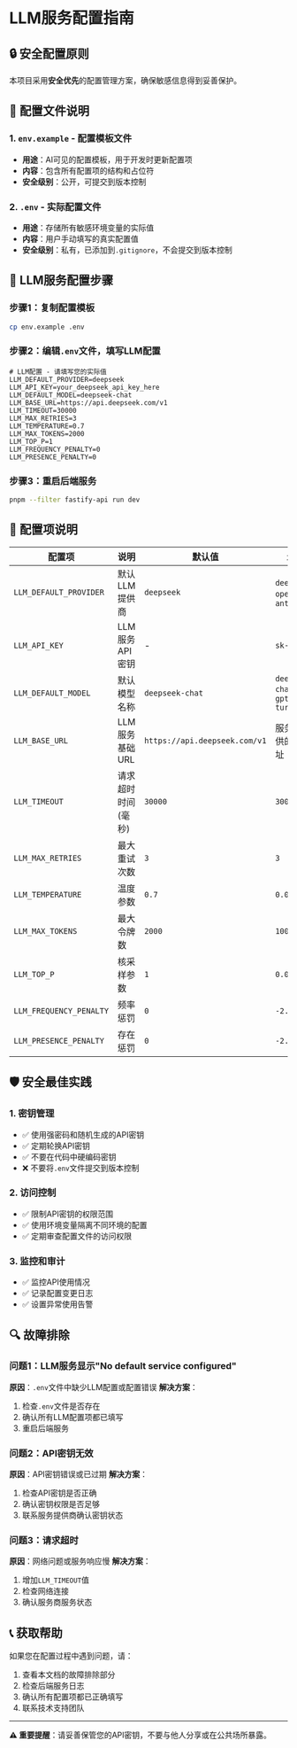 # LLM服务配置指南

## 🔒 安全配置原则

本项目采用**安全优先**的配置管理方案，确保敏感信息得到妥善保护。

## 📁 配置文件说明

### 1. `env.example` - 配置模板文件
- **用途**：AI可见的配置模板，用于开发时更新配置项
- **内容**：包含所有配置项的结构和占位符
- **安全级别**：公开，可提交到版本控制

### 2. `.env` - 实际配置文件
- **用途**：存储所有敏感环境变量的实际值
- **内容**：用户手动填写的真实配置值
- **安全级别**：私有，已添加到`.gitignore`，不会提交到版本控制

## 🚀 LLM服务配置步骤

### 步骤1：复制配置模板
```bash
cp env.example .env
```

### 步骤2：编辑`.env`文件，填写LLM配置
```env
# LLM配置 - 请填写您的实际值
LLM_DEFAULT_PROVIDER=deepseek
LLM_API_KEY=your_deepseek_api_key_here
LLM_DEFAULT_MODEL=deepseek-chat
LLM_BASE_URL=https://api.deepseek.com/v1
LLM_TIMEOUT=30000
LLM_MAX_RETRIES=3
LLM_TEMPERATURE=0.7
LLM_MAX_TOKENS=2000
LLM_TOP_P=1
LLM_FREQUENCY_PENALTY=0
LLM_PRESENCE_PENALTY=0
```

### 步骤3：重启后端服务
```bash
pnpm --filter fastify-api run dev
```

## 🔧 配置项说明

| 配置项 | 说明 | 默认值 | 示例 |
|--------|------|--------|------|
| `LLM_DEFAULT_PROVIDER` | 默认LLM提供商 | `deepseek` | `deepseek`, `openai`, `anthropic` |
| `LLM_API_KEY` | LLM服务API密钥 | - | `sk-xxx...` |
| `LLM_DEFAULT_MODEL` | 默认模型名称 | `deepseek-chat` | `deepseek-chat`, `gpt-3.5-turbo` |
| `LLM_BASE_URL` | LLM服务基础URL | `https://api.deepseek.com/v1` | 服务商提供的API地址 |
| `LLM_TIMEOUT` | 请求超时时间(毫秒) | `30000` | `30000` |
| `LLM_MAX_RETRIES` | 最大重试次数 | `3` | `3` |
| `LLM_TEMPERATURE` | 温度参数 | `0.7` | `0.0-2.0` |
| `LLM_MAX_TOKENS` | 最大令牌数 | `2000` | `1000-4000` |
| `LLM_TOP_P` | 核采样参数 | `1` | `0.0-1.0` |
| `LLM_FREQUENCY_PENALTY` | 频率惩罚 | `0` | `-2.0-2.0` |
| `LLM_PRESENCE_PENALTY` | 存在惩罚 | `0` | `-2.0-2.0` |

## 🛡️ 安全最佳实践

### 1. 密钥管理
- ✅ 使用强密码和随机生成的API密钥
- ✅ 定期轮换API密钥
- ✅ 不要在代码中硬编码密钥
- ❌ 不要将`.env`文件提交到版本控制

### 2. 访问控制
- ✅ 限制API密钥的权限范围
- ✅ 使用环境变量隔离不同环境的配置
- ✅ 定期审查配置文件的访问权限

### 3. 监控和审计
- ✅ 监控API使用情况
- ✅ 记录配置变更日志
- ✅ 设置异常使用告警

## 🔍 故障排除

### 问题1：LLM服务显示"No default service configured"
**原因**：`.env`文件中缺少LLM配置或配置错误
**解决方案**：
1. 检查`.env`文件是否存在
2. 确认所有LLM配置项都已填写
3. 重启后端服务

### 问题2：API密钥无效
**原因**：API密钥错误或已过期
**解决方案**：
1. 检查API密钥是否正确
2. 确认密钥权限是否足够
3. 联系服务提供商确认密钥状态

### 问题3：请求超时
**原因**：网络问题或服务响应慢
**解决方案**：
1. 增加`LLM_TIMEOUT`值
2. 检查网络连接
3. 确认服务商服务状态

## 📞 获取帮助

如果您在配置过程中遇到问题，请：

1. 查看本文档的故障排除部分
2. 检查后端服务日志
3. 确认所有配置项都已正确填写
4. 联系技术支持团队

---

**⚠️ 重要提醒**：请妥善保管您的API密钥，不要与他人分享或在公共场所暴露。
